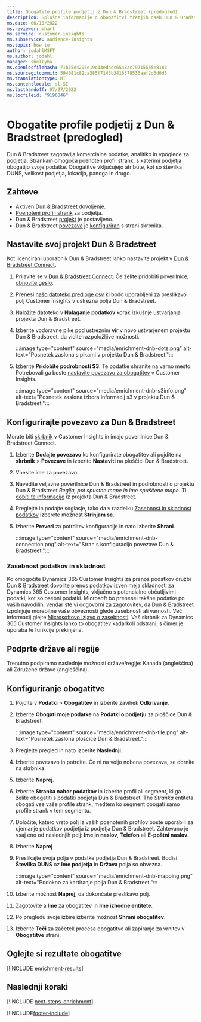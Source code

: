 ```yaml
---
title: Obogatite profile podjetij z Dun & Bradstreet (predogled)
description: Splošne informacije o obogatitvi tretjih oseb Dun & Bradstreet.
ms.date: 06/10/2022
ms.reviewer: mhart
ms.service: customer-insights
ms.subservice: audience-insights
ms.topic: how-to
author: jodahlMSFT
ms.author: jodahl
manager: shellyha
ms.openlocfilehash: 71b35e4295e19c13edadc6548ac79715555e8183
ms.sourcegitcommit: 594081c82ca385f7143b3416378533aaf2d6d0d3
ms.translationtype: MT
ms.contentlocale: sl-SI
ms.lasthandoff: 07/27/2022
ms.locfileid: "9196046"
---
```

# <a name="enrich-company-profiles-with-dun--bradstreet-preview"></a>Obogatite profile podjetij z Dun & Bradstreet (predogled)

Dun & Bradstreet zagotavlja komercialne podatke, analitiko in vpoglede za podjetja. Strankam omogoča poenoten profil strank, s katerimi podjetja obogatijo svoje podatke. Obogatitve vključujejo atribute, kot so številka DUNS, velikost podjetja, lokacija, panoga in drugo.

## <a name="prerequisites"></a>Zahteve

- Aktiven [Dun & Bradstreet](https://www.dnb.com/marketing/media/give-your-data-a-boost.html?source=microsoft_audience_insights) dovoljenje.
- [Poenoteni profili strank](customer-profiles.md) za podjetja.
- Dun & Bradstreet [projekt](#set-up-your-dun--bradstreet-project) je postavljeno.
- Dun & Bradstreet [povezava](connections.md) je [konfiguriran](#configure-a-connection-for-dun--bradstreet) s strani skrbnika.

## <a name="set-up-your-dun--bradstreet-project"></a>Nastavite svoj projekt Dun & Bradstreet

Kot licencirani uporabnik Dun & Bradstreet lahko nastavite projekt v [Dun & Bradstreet Connect](https://connect.dnb.com?lead_source=microsoft_audienceinsights).

1. Prijavite se v [Dun & Bradstreet Connect](https://connect.dnb.com?lead_source=microsoft_audienceinsights). Če želite pridobiti poverilnice, [obnovite geslo](https://sso.dnb.com/signin/forgot-password?lead_source=microsoft_audienceinsights).

1. Prenesi [našo datoteko predloge csv](https://c360devenrichment.blob.core.windows.net/mapping/DnBCIdatamapping.csv) ki bodo uporabljeni za preslikavo polj Customer Insights v ustrezna polja Dun & Bradstreet.

1. Naložite datoteko v **Nalaganje podatkov** korak izkušnje ustvarjanja projekta Dun & Bradstreet.

1. Izberite vodoravne pike pod ustreznim **vir** v novo ustvarjenem projektu Dun & Bradstreet, da vidite razpoložljive možnosti.

   :::image type="content" source="media/enrichment-dnb-dots.png" alt-text="Posnetek zaslona s pikami v projektu Dun & Bradstreet.":::

1. Izberite **Pridobite podrobnosti S3**. Te podatke shranite na varno mesto. Potrebovali ga boste [nastavite povezavo za obogatitev](#configure-a-connection-for-dun--bradstreet) v Customer Insights.

   :::image type="content" source="media/enrichment-dnb-s3info.png" alt-text="Posnetek zaslona izbora informacij s3 v projektu Dun & Bradstreet.":::

## <a name="configure-a-connection-for-dun--bradstreet"></a>Konfigurirajte povezavo za Dun & Bradstreet

Morate biti [skrbnik](permissions.md#admin) v Customer Insights in imajo poverilnice Dun & Bradstreet Connect.

1. Izberite **Dodajte povezavo** ko konfigurirate obogatitev ali pojdite na **skrbnik** > **Povezave** in izberite **Nastaviti** na ploščici Dun & Bradstreet.

1. Vnesite ime za povezavo.

1. Navedite veljavne poverilnice Dun & Bradstreet in podrobnosti o projektu Dun & Bradstreet *Regija, pot spustne mape in ime spuščene mape*. Ti [dobiti te informacije](#set-up-your-dun--bradstreet-project) iz projekta Dun & Bradstreet.

1. Preglejte in podajte soglasje, tako da v razdelku [Zasebnost in skladnost podatkov](#data-privacy-and-compliance) izberete možnost **Strinjam se**.

1. Izberite **Preveri** za potrditev konfiguracije in nato izberite **Shrani**.

   :::image type="content" source="media/enrichment-dnb-connection.png" alt-text="Stran s konfiguracijo povezave Dun & Bradstreet.":::

### <a name="data-privacy-and-compliance"></a>Zasebnost podatkov in skladnost

Ko omogočite Dynamics 365 Customer Insights za prenos podatkov družbi Dun & Bradstreet dovolite prenos podatkov izven meja skladnosti za Dynamics 365 Customer Insights, vključno s potencialno občutljivimi podatki, kot so osebni podatki. Microsoft bo prenesel takšne podatke po vaših navodilih, vendar ste vi odgovorni za zagotovitev, da Dun & Bradstreet izpolnjuje morebitne vaše obveznosti glede zasebnosti ali varnosti. Več informacij glejte [Microsoftovo izjavo o zasebnosti](https://go.microsoft.com/fwlink/?linkid=396732).
Vaš skrbnik za Dynamics 365 Customer Insights lahko to obogatitev kadarkoli odstrani, s čimer je uporaba te funkcije prekinjena.

## <a name="supported-countries-or-regions"></a>Podprte države ali regije

Trenutno podpiramo naslednje možnosti države/regije: Kanada (angleščina) ali Združene države (angleščina).

## <a name="configure-the-enrichment"></a>Konfiguriranje obogatitve

1. Pojdite v **Podatki** > **Obogatitev** in izberite zavihek **Odkrivanje**.

1. Izberite **Obogati moje podatke** na **Podatki o podjetju** za ploščice Dun & Bradstreet.

   :::image type="content" source="media/enrichment-dnb-tile.png" alt-text="Posnetek zaslona ploščice Dun & Bradstreet.":::

1. Preglejte pregled in nato izberite **Naslednji**.

1. Izberite povezavo in potrdite. Če ni na voljo nobena povezava, se obrnite na skrbnika.

1. Izberite **Naprej**.

1. Izberite **Stranka nabor podatkov** in izberite profil ali segment, ki ga želite obogatiti s podatki podjetja Dun & Bradstreet. The *Stranka* entiteta obogati vse vaše profile strank, medtem ko segment obogati samo profile strank v tem segmentu.

1. Določite, katero vrsto polj iz vaših poenotenih profilov boste uporabili za ujemanje podatkov podjetja iz podjetja Dun & Bradstreet. Zahtevano je vsaj eno od naslednjih polj: **Ime in naslov**, **Telefon** ali **E-poštni naslov**.

1. Izberite **Naprej**

1. Preslikajte svoja polja v podatke podjetja Dun & Bradstreet. Bodisi **Številka DUNS** oz **Ime podjetja** in **Država** polja so obvezna.

      :::image type="content" source="media/enrichment-dnb-mapping.png" alt-text="Podokno za kartiranje polja Dun & Bradstreet.":::

1. Izberite možnost **Naprej**, da dokončate preslikavo polj.

1. Zagotovite a **Ime** za obogatitev in **Ime izhodne entitete**.

1. Po pregledu svoje izbire izberite možnost **Shrani obogatitev**.

1. Izberite **Teči** za začetek procesa obogatitve ali zapiranje za vrnitev v **Obogatitve** strani.

## <a name="view-enrichment-results"></a>Oglejte si rezultate obogatitve

[!INCLUDE [enrichment-results](includes/enrichment-results.md)]

## <a name="next-steps"></a>Naslednji koraki

[!INCLUDE [next-steps-enrichment](includes/next-steps-enrichment.md)]

[!INCLUDE[footer-include](includes/footer-banner.md)]
